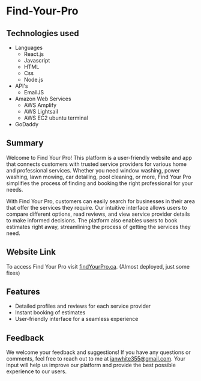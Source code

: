 # Find-Your-Pro

## Technologies used

- Languages
    - React.js
    - Javascript
    - HTML
    - Css
    - Node.js
- API's
    - EmailJS
- Amazon Web Services
    - AWS Amplify
    - AWS Lightsail
    - AWS EC2 ubuntu terminal
- GoDaddy

## Summary

Welcome to Find Your Pro! This platform is a user-friendly website and app that connects customers with trusted service providers for various home and professional services. Whether you need window washing, power washing, lawn mowing, car detailing, pool cleaning, or more, Find Your Pro simplifies the process of finding and booking the right professional for your needs.

With Find Your Pro, customers can easily search for businesses in their area that offer the services they require. Our intuitive interface allows users to compare different options, read reviews, and view service provider details to make informed decisions. The platform also enables users to book estimates right away, streamlining the process of getting the services they need.

## Website Link

To access Find Your Pro visit [findYourPro.ca](https://findyourpro.ca). (Almost deployed, just some fixes)

## Features

- Detailed profiles and reviews for each service provider
- Instant booking of estimates
- User-friendly interface for a seamless experience

## Feedback

We welcome your feedback and suggestions! If you have any questions or comments, feel free to reach out to me at [ianwhite355@gmail.com](mailto:ianwhite355@gmail.com). Your input will help us improve our platform and provide the best possible experience to our users.

